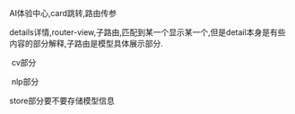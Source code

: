 AI体验中心,card跳转,路由传参

​	details详情,router-view,子路由,匹配到某一个显示某一个,但是detail本身是有些内容的部分解释,子路由是模型具体展示部分.

​		cv部分

​		nlp部分

store部分要不要存储模型信息

